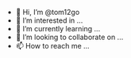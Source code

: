 - 👋 Hi, I’m @tom12go
- 👀 I’m interested in ...
- 🌱 I’m currently learning ...
- 💞️ I’m looking to collaborate on ...
- 📫 How to reach me ...

<!---
tom12go/tom12go is a ✨ special ✨ repository because its `README.md` (this file) appears on your GitHub profile.
You can click the Preview link to take a look at your changes.
--->
